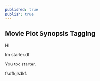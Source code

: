```yaml
---
published: true
publish: true
---
```

## Movie Plot Synopsis Tagging

HI 

Im starter.df

You too starter.

fsdfkjlsdkf.